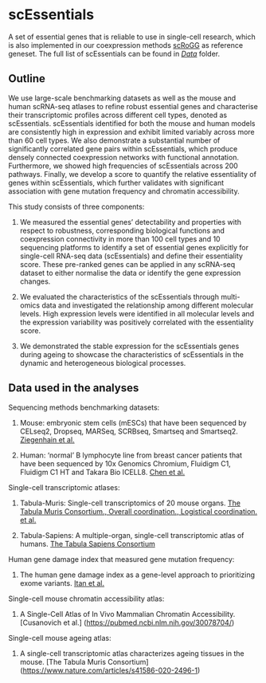 # scEssentials
A set of essential genes that is reliable to use in single-cell research, which is also implemented in our coexpression methods [scRoGG](https://github.com/huiwenzh/scRoGG/tree/master/R)  as reference geneset. The full list of scEssentials can be found in [*Data*](https://github.com/huiwenzh/scEssentials/tree/main/Data) folder.

## Outline
We use large-scale benchmarking datasets as well as the mouse and human scRNA-seq atlases to refine robust essential genes and characterise their transcriptomic profiles across different cell types, denoted as scEssentials. scEssentials identified for both the mouse and human models are consistently high in expression and exhibit limited variably across more than 60 cell types. We also demonstrate a substantial number of significantly correlated gene pairs within scEssentials, which produce densely connected coexpression networks with functional annotation. Furthermore, we showed high frequencies of scEssentials across 200 pathways. Finally, we develop a score to quantify the relative essentiality of genes within scEssentials, which further validates with significant association with gene mutation frequency and chromatin accessibility. 

This study consists of three components:
  1. We measured the essential genes’ detectability and properties with respect to robustness, corresponding biological functions and coexpression connectivity in more than 100 cell types and 10 sequencing platforms to identify a set of essential genes explicitly for single-cell RNA-seq data (scEssentials) and define their essentiality score. These pre-ranked genes can be applied in any scRNA-seq dataset to either normalise the data or identify the gene expression changes.
  
  2. We evaluated the characteristics of the scEssentials through multi-omics data and investigated the relationship among different molecular levels. High expression levels were identified in all molecular levels and the expression variability was positively correlated with the essentiality score. 
  
  3. We demonstrated the stable expression for the scEssentials genes during ageing to showcase the characteristics of scEssentials in the dynamic and heterogeneous biological processes. 
  
## Data used in the analyses
  
Sequencing methods benchmarking datasets:
  
  1. Mouse: embryonic stem cells (mESCs) that have been sequenced by CELseq2, Dropseq, MARSeq, SCRBseq, Smartseq and Smartseq2. [Ziegenhain et al.](https://pubmed.ncbi.nlm.nih.gov/28212749/) 
  
  2. Human: ‘normal’ B lymphocyte line from breast cancer patients that have been sequenced by 10x Genomics Chromium, Fluidigm C1, Fluidigm C1 HT and Takara Bio ICELL8. [Chen et al.](https://pubmed.ncbi.nlm.nih.gov/33349700/)

Single-cell transcriptomic atlases:

  1. Tabula-Muris: Single-cell transcriptomics of 20 mouse organs. [The Tabula Muris Consortium., Overall coordination., Logistical coordination. et al.](https://www.nature.com/articles/s41586-018-0590-4)
  
  2. Tabula-Sapiens: A multiple-organ, single-cell transcriptomic atlas of humans. [The Tabula Sapiens Consortium](https://pubmed.ncbi.nlm.nih.gov/35549404/)
  
Human gene damage index that measured gene mutation frequency:
  
  1. The human gene damage index as a gene-level approach to prioritizing exome variants. [Itan et al.](https://www.pnas.org/doi/10.1073/pnas.1518646112)

Single-cell mouse chromatin accessibility atlas:
  
  1.  A Single-Cell Atlas of In Vivo Mammalian Chromatin Accessibility. [Cusanovich et al.] (https://pubmed.ncbi.nlm.nih.gov/30078704/)
 
Single-cell mouse ageing atlas:

  1. A single-cell transcriptomic atlas characterizes ageing tissues in the mouse. [The Tabula Muris Consortium] (https://www.nature.com/articles/s41586-020-2496-1)
